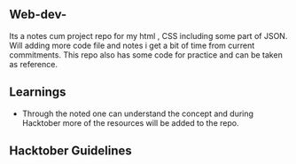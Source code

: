 ## Web-dev-
Its  a notes cum project repo for my html , CSS including some part of JSON. 
Will adding more code file and notes i get a bit of time from current commitments.
This repo also has some code for practice and can be taken as reference.
## Learnings
- Through the noted one can understand the concept and during Hacktober more of the resources will be added to the repo.

## Hacktober Guidelines
